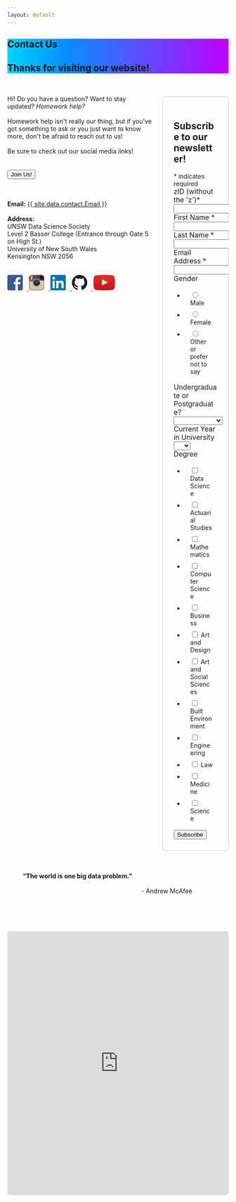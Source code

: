 ```yaml
---
layout: default
---
```

<section class="hero is-info">
    <div class="hero-body" style="background: rgb(1,213,255); background: linear-gradient(90deg, rgba(1,213,255,1) 0%, rgba(4,146,255,1) 25%, rgba(190,1,255,1) 100%);">
        <div class="container">
            <h1 class="title is-1">
                Contact Us
            </h1>
            <h2 class="subtitle is-5">
                Thanks for visiting our website!
            </h2>
        </div>
    </div>
</section>


<div class="hero-body; container has-text-black">
    <div class="columns is-8 is-variable">
        <div class="column is-half has-text-left"> 
            <p class="is-size-5">
                <br>
                Hi! Do you have a question? Want to stay updated? <i>Homework help?</i>
                <br><br>
                Homework help isn't really our thing, but if you've got something to ask or you just want to know more, don't be afraid to reach out to us!
                <br><br>
                Be sure to check out our social media links!
                <br><br><br>
                <a href="https://forms.gle/hLDY7bAGa1H4CV348" target="_blank">
                    <button class="button is-info is-bold">Join Us!</button></a>
                <br><br><br>
            </p>
            <div>
                <b>Email:</b> <a href="mailto:{{ site.data.contact.Email }}">{{ site.data.contact.Email }}</a>
                <br><br>
                <b>Address:</b><br>
                UNSW Data Science Society<br>
                Level 2 Basser College (Entrance through Gate 5 on High St.)<br>
                University of New South Wales<br>
                Kensington NSW 2056<br>
                <br><br>
            </div>
            <div class="social media">
                <a href="https://www.facebook.com/DataSoc/" target="_blank">
                    <img src="/assets/images/social_media/facebook.png" style="width:35px; margin-right:10px"> </a>
                <a href="https://www.instagram.com/unswdatasoc/" target="_blank">
                    <img src="/assets/images/social_media/instagram.png" style="width:35px; margin-right:10px"> </a>
                <a href="https://au.linkedin.com/company/datasoc" target="_blank">
                    <img src="/assets/images/social_media/linkedin.png" style="width:35px; margin-right:10px"> </a>
                <a href="https://github.com/unswdata/" target="_blank">
                    <img src="/assets/images/social_media/github.png" style="width:35px; margin-right:10px"> </a>
                <a href="https://www.youtube.com/channel/UC5xEG38_Jr0251sMBoj8xwQ" target="_blank">
                    <img src="/assets/images/social_media/youtube.png" style="height:35px"> </a>
                <br><br><br>
            </div>
        </div>
        <div class="column is-5 is-offset-1 has-text-left">
            <br><br>
            <!-- Begin Mailchimp Signup Form -->
            <link href="//cdn-images.mailchimp.com/embedcode/classic-10_7.css" rel="stylesheet" type="text/css">
            <style type="text/css">
                /* #mc_embed_signup {
                    background: #fff; 
                    clear: left; 
                    font: 14px Helvetica,Arial,sans-serif;
                } */
                form ul li {
                    border-width: 4px 10px 4px 14px;
                    border-style: solid;
                    border-color: transparent; 
                }
                .form-field-label {
                    font-weight: normal;
                    font-size: 113%;
                }
            </style>
            <div id="mc_embed_signup">
                <form action="https://unswdata.us19.list-manage.com/subscribe/post?u=8dc568d0db37b26ed75ba4d94&amp;id=01f8128da2" method="post" id="mc-embedded-subscribe-form" name="mc-embedded-subscribe-form" class="validate" target="_blank" novalidate style=
                    "border: 1px solid #ccc;
                    border-radius: 5px;
                    padding: 25px;">
                    <div id="mc_embed_signup_scroll">
                    <h2>Subscribe to our newsletter!</h2>
                    <div class="indicates-required"><span class="asterisk">*</span> indicates required</div>
                    <div class="mc-field-group size1of2">
                        <label for="mce-MMERGE3"
                        class="form-field-label">zID (without the 'z')<span class="asterisk">*</span></label>
                        <input type="number" name="MMERGE3" class="required" value="" id="mce-MMERGE3">
                    </div>
                    <div class="mc-field-group">
                        <label for="mce-FNAME"
                        class="form-field-label">First Name  <span class="asterisk">*</span></label>
                        <input type="text" value="" name="FNAME" class="required" id="mce-FNAME">
                    </div>
                    <div class="mc-field-group">
                        <label for="mce-LNAME"
                        class="form-field-label">Last Name  <span class="asterisk">*</span></label>
                        <input type="text" value="" name="LNAME" class="required" id="mce-LNAME">
                    </div>
                    <div class="mc-field-group">
                        <label for="mce-EMAIL"
                        class="form-field-label">Email Address  <span class="asterisk">*</span></label>
                        <input type="email" value="" name="EMAIL" class="required email" id="mce-EMAIL">
                    </div>
                    <div class="mc-field-group input-group">
                        <label
                        class="form-field-label">Gender </label>
                        <ul>
                            <li>
                                <input type="radio" value="Male" name="MMERGE4" id="mce-MMERGE4-0">
                                <label for="mce-MMERGE4-0">Male</label>
                            </li>
                            <li>
                                <input type="radio" value="Female" name="MMERGE4" id="mce-MMERGE4-1">
                                <label for="mce-MMERGE4-1">Female</label>
                            </li>
                            <li>
                                <input type="radio" value="Other or prefer not to say" name="MMERGE4" id="mce-MMERGE4-2">
                                <label for="mce-MMERGE4-2">Other or prefer not to say</label>
                            </li>
                        </ul>
                    </div>
                    <div class="mc-field-group">
                        <label for="mce-MMERGE6"
                        class="form-field-label">Undergraduate or Postgraduate? </label>
                        <select name="MMERGE6" class="" id="mce-MMERGE6">
                            <option value=""></option>
                            <option value="Undergraduate">Undergraduate</option>
                            <option value="Postgraduate">Postgraduate</option>
                            <option value="Other">Other</option>
                        </select>
                    </div>
                    <div class="mc-field-group">
                        <label for="mce-MMERGE5"
                        class="form-field-label">Current Year in University </label>
                        <select name="MMERGE5" class="" id="mce-MMERGE5">
                            <option value=""></option>
                            <option value="1">1</option>
                            <option value="2">2</option>
                            <option value="3">3</option>
                            <option value="4">4</option>
                            <option value="5+">5+</option>
                        </select>
                    </div>
                    <div class="mc-field-group input-group">
                        <label
                        class="form-field-label">Degree </label>
                        <ul>
                            <li>
                                <input type="checkbox" value="1" name="group[6286][1]" id="mce-group[6286]-6286-0">
                                <label for="mce-group[6286]-6286-0">Data Science</label>
                            </li>
                            <li>
                                <input type="checkbox" value="2" name="group[6286][2]" id="mce-group[6286]-6286-1">
                                <label for="mce-group[6286]-6286-1">Actuarial Studies</label>
                            </li>
                            <li>
                                <input type="checkbox" value="4" name="group[6286][4]" id="mce-group[6286]-6286-2">
                                <label for="mce-group[6286]-6286-2">Mathematics</label>
                            </li>
                            <li>
                                <input type="checkbox" value="8" name="group[6286][8]" id="mce-group[6286]-6286-3">
                                <label for="mce-group[6286]-6286-3">Computer Science</label>
                            </li>
                            <li>
                                <input type="checkbox" value="16" name="group[6286][16]" id="mce-group[6286]-6286-4">
                                <label for="mce-group[6286]-6286-4">Business</label>
                            </li>
                            <li>
                                <input type="checkbox" value="32" name="group[6286][32]" id="mce-group[6286]-6286-5">
                                <label for="mce-group[6286]-6286-5">Art and Design</label>
                            </li>
                            <li>
                                <input type="checkbox" value="64" name="group[6286][64]" id="mce-group[6286]-6286-6">
                                <label for="mce-group[6286]-6286-6">Art and Social Sciences</label>
                            </li>
                            <li>
                                <input type="checkbox" value="128" name="group[6286][128]" id="mce-group[6286]-6286-7">
                                <label for="mce-group[6286]-6286-7">Built Environment</label>
                            </li>
                            <li>
                                <input type="checkbox" value="256" name="group[6286][256]" id="mce-group[6286]-6286-8">
                                <label for="mce-group[6286]-6286-8">Engineering</label>
                            </li>
                            <li>
                                <input type="checkbox" value="512" name="group[6286][512]" id="mce-group[6286]-6286-9">
                                <label for="mce-group[6286]-6286-9">Law</label>
                            </li>
                            <li>
                                <input type="checkbox" value="1024" name="group[6286][1024]" id="mce-group[6286]-6286-10">
                                <label for="mce-group[6286]-6286-10">Medicine</label>
                            </li>
                            <li>
                                <input type="checkbox" value="2048" name="group[6286][2048]" id="mce-group[6286]-6286-11">
                                <label for="mce-group[6286]-6286-11">Science</label>
                            </li>
                        </ul>
                    </div>
                    <div id="mce-responses" class="clear">
                        <div class="response" id="mce-error-response" style="display:none"></div>
                        <div class="response" id="mce-success-response" style="display:none"></div>
                    </div>
                    <!-- real people should not fill this in and expect good things - do not remove this or risk form bot signups-->
                    <div style="position: absolute; left: -5000px;" aria-hidden="true"><input type="text" name="b_8dc568d0db37b26ed75ba4d94_01f8128da2" tabindex="-1" value=""></div>
                    <div class="clear"><input type="submit" value="Subscribe" name="subscribe" id="mc-embedded-subscribe" class="button"></div>
                    </div>
                </form>
            </div>
            <script type='text/javascript' src='//s3.amazonaws.com/downloads.mailchimp.com/js/mc-validate.js'></script><script type='text/javascript'>(function($) {window.fnames = new Array(); window.ftypes = new Array();fnames[3]='MMERGE3';ftypes[3]='number';fnames[1]='FNAME';ftypes[1]='text';fnames[2]='LNAME';ftypes[2]='text';fnames[0]='EMAIL';ftypes[0]='email';fnames[4]='MMERGE4';ftypes[4]='radio';fnames[6]='MMERGE6';ftypes[6]='dropdown';fnames[5]='MMERGE5';ftypes[5]='dropdown';}(jQuery));var $mcj = jQuery.noConflict(true);</script>
            <!--End mc_embed_signup-->
        </div>
    </div>
    <div class="columns is-centered has-text-white" style="background-image: url('/assets/images/background.png'); border-radius:10px; padding:35px">
        <p class="is-size-3">
            <b>“The world is one big data problem.”</b>
        </p>
        <p class="is-size-5">
            <br><br>
            - Andrew McAfee
            <br>
        </p>
    </div>
    <br><br>
    <div class="columns is-vcentered is-centered">
        <iframe src="https://www.google.com/maps/embed?pb=!1m18!1m12!1m3!1d1668.9917985536565!2d151.23080794983784!3d-33.91658157788042!2m3!1f0!2f0!3f0!3m2!1i1024!2i768!4f13.1!3m3!1m2!1s0x6b12b18c619e5679%3A0x70e6b528f4a64879!2sArc%20%40%20UNSW!5e0!3m2!1sen!2sau!4v1590563340784!5m2!1sen!2sau" width="900" height="600" frameborder="0" style="border-radius:5px;" allowfullscreen="" aria-hidden="false" tabindex="0"></iframe>
    </div>
</div>


